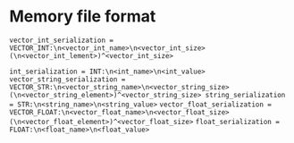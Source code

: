 # Memory file format
`vector_int_serialization = VECTOR_INT:\n<vector_int_name>\n<vector_int_size>(\n<vector_int_lement>)^<vector_int_size>`

`int_serialization = INT:\n<int_name>\n<int_value>`
`vector_string_serialization = VECTOR_STR:\n<vector_string_name>\n<vector_string_size>(\n<vector_string_element>)^<vector_string_size>
string_serialization = STR:\n<string_name>\n<string_value>`
`vector_float_serialization = VECTOR_FLOAT:\n<vector_float_name>\n<vector_float_size>(\n<vector_float_element>)^<vector_float_size>`
`float_serialization = FLOAT:\n<float_name>\n<float_value>`